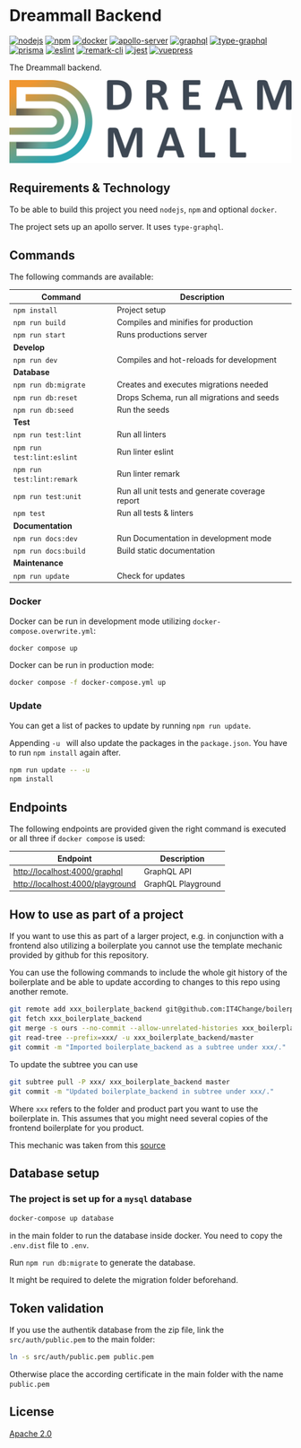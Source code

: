 # Dreammall Backend
[![nodejs][badge-nodejs-img]][badge-nodejs-href]
[![npm][badge-npm-img]][badge-npm-href]
[![docker][badge-docker-img]][badge-docker-href]
[![apollo-server][badge-apollo-img]][badge-apollo-href]
[![graphql][badge-graphql-img]][badge-graphql-href]
[![type-graphql][badge-type-graphql-img]][badge-type-graphql-href]
[![prisma][badge-prisma-img]][badge-prisma-href]
[![eslint][badge-eslint-img]][badge-eslint-href]
[![remark-cli][badge-remark-cli-img]][badge-remark-cli-href]
[![jest][badge-jest-img]][badge-jest-href]
[![vuepress][badge-vuepress-img]][badge-vuepress-href]

The Dreammall backend.

![](.vuepress/assets/dreammall-logo.svg)

## Requirements & Technology

To be able to build this project you need `nodejs`, `npm` and optional `docker`.

The project sets up an apollo server. It uses `type-graphql`.

## Commands

The following commands are available:

| Command                    | Description                                     |
| -------------------------- | ----------------------------------------------- |
| `npm install`              | Project setup                                   |
| `npm run build`            | Compiles and minifies for production            |
| `npm run start`            | Runs productions server                         |
| **Develop**                |                                                 |
| `npm run dev`              | Compiles and hot-reloads for development        |
| **Database**               |                                                 |
| `npm run db:migrate`       | Creates and executes migrations needed          |
| `npm run db:reset`         | Drops Schema, run all migrations and seeds      |
| `npm run db:seed`          | Run the seeds                                   |
| **Test**                   |                                                 |
| `npm run test:lint`        | Run all linters                                 |
| `npm run test:lint:eslint` | Run linter eslint                               |
| `npm run test:lint:remark` | Run linter remark                               |
| `npm run test:unit`        | Run all unit tests and generate coverage report |
| `npm test`                 | Run all tests & linters                         |
| **Documentation**          |                                                 |
| `npm run docs:dev`         | Run Documentation in development mode           |
| `npm run docs:build`       | Build static documentation                      |
| **Maintenance**            |                                                 |
| `npm run update`           | Check for updates                               |

### Docker

Docker can be run in development mode utilizing `docker-compose.overwrite.yml`:
```bash
docker compose up
```

Docker can be run in production mode:
```bash
docker compose -f docker-compose.yml up
```

### Update

You can get a list of packes to update by running `npm run update`.

Appending `-u ` will also update the packages in the `package.json`. You have to run `npm install` again after.

```bash
npm run update -- -u
npm install
```

## Endpoints

The following endpoints are provided given the right command is executed or all three if `docker compose` is used:

| Endpoint                                                             | Description        |
| -------------------------------------------------------------------- | ------------------ |
| [http://localhost:4000/graphql](http://localhost:4000/graphql)       | GraphQL API        |
| [http://localhost:4000/playground](http://localhost:4000/playground) | GraphQL Playground |

## How to use as part of a project

If you want to use this as part of a larger project, e.g. in conjunction with a frontend also utilizing a boilerplate you cannot use the template mechanic provided by github for this repository.

You can use the following commands to include the whole git history of the boilerplate and be able to update according to changes to this repo using another remote.

```bash
git remote add xxx_boilerplate_backend git@github.com:IT4Change/boilerplate-backend.git
git fetch xxx_boilerplate_backend
git merge -s ours --no-commit --allow-unrelated-histories xxx_boilerplate_backend/master
git read-tree --prefix=xxx/ -u xxx_boilerplate_backend/master
git commit -m "Imported boilerplate_backend as a subtree under xxx/."
```

To update the subtree you can use

```bash
git subtree pull -P xxx/ xxx_boilerplate_backend master
git commit -m "Updated boilerplate_backend in subtree under xxx/."
```

Where `xxx` refers to the folder and product part you want to use the boilerplate in. This assumes that you might need several copies of the frontend boilerplate for you product.

This mechanic was taken from this [source](https://stackoverflow.com/questions/1683531/how-to-import-existing-git-repository-into-another/8396318#8396318)

## Database setup

### The project is set up for a `mysql` database

```bash
docker-compose up database
```

in the main folder to run the database inside docker.
You need to copy the `.env.dist` file to `.env`.

Run `npm run db:migrate` to generate the database.

It might be required to delete the migration folder beforehand.

## Token validation

If you use the authentik database from the zip file, link the `src/auth/public.pem` to the main folder:

```bash
ln -s src/auth/public.pem public.pem
```

Otherwise place the according certificate in the main folder with the name `public.pem`

## License

[Apache 2.0](./LICENSE)

<!-- Badges -->
[badge-nodejs-img]: https://img.shields.io/badge/nodejs-%3E%3D20.5.0-blue
[badge-nodejs-href]:  https://nodejs.org/

[badge-npm-img]: https://img.shields.io/badge/npm-latest-blue
[badge-npm-href]: https://www.npmjs.com/package/npm

[badge-docker-img]: https://img.shields.io/badge/docker-latest-blue
[badge-docker-href]: https://www.docker.com/

[badge-apollo-img]: https://img.shields.io/badge/dynamic/json?url=https%3A%2F%2Fraw.githubusercontent.com%2Fdreammall-earth%2Fdreammall.earth%2Fmaster%2Fbackend%2Fpackage.json&query=dependencies%5B%22%40apollo%2Fserver%22%5D&label=apollo-server&color=green
[badge-apollo-href]: https://apollographql.com

[badge-graphql-img]: https://img.shields.io/badge/dynamic/json?url=https%3A%2F%2Fraw.githubusercontent.com%2Fdreammall-earth%2Fdreammall.earth%2Fmaster%2Fbackend%2Fpackage.json&query=dependencies.graphql&label=graphql&color=green
[badge-graphql-href]: https://graphql.org/

[badge-type-graphql-img]: https://img.shields.io/badge/dynamic/json?url=https%3A%2F%2Fraw.githubusercontent.com%2Fdreammall-earth%2Fdreammall.earth%2Fmaster%2Fbackend%2Fpackage.json&query=dependencies%5B%22type-graphql%22%5D&label=type-graphql&color=green
[badge-type-graphql-href]: https://typegraphql.com/

[badge-prisma-img]: https://img.shields.io/badge/dynamic/json?url=https%3A%2F%2Fraw.githubusercontent.com%2Fdreammall-earth%2Fdreammall.earth%2Fmaster%2Fbackend%2Fpackage.json&query=dependencies.prisma&label=prisma&color=green
[badge-prisma-href]: https://prisma.io/

[badge-eslint-img]: https://img.shields.io/badge/dynamic/json?url=https%3A%2F%2Fraw.githubusercontent.com%2Fdreammall-earth%2Fdreammall.earth%2Fmaster%2Fbackend%2Fpackage.json&query=devDependencies.eslint&label=eslint&color=yellow
[badge-eslint-href]: https://eslint.org/

[badge-remark-cli-img]: https://img.shields.io/badge/dynamic/json?url=https%3A%2F%2Fraw.githubusercontent.com%2Fdreammall-earth%2Fdreammall.earth%2Fmaster%2Fbackend%2Fpackage.json&query=devDependencies%5B%27remark-cli%27%5D&label=remark-cli&color=yellow
[badge-remark-cli-href]: https://remark.js.org/

[badge-jest-img]: https://img.shields.io/badge/dynamic/json?url=https%3A%2F%2Fraw.githubusercontent.com%2Fdreammall-earth%2Fdreammall.earth%2Fmaster%2Fbackend%2Fpackage.json&query=devDependencies.jest&label=jest&color=yellow
[badge-jest-href]: https://jestjs.io/

[badge-vuepress-img]: https://img.shields.io/badge/dynamic/json?url=https%3A%2F%2Fraw.githubusercontent.com%2Fdreammall-earth%2Fdreammall.earth%2Fmaster%2Fbackend%2Fpackage.json&query=devDependencies.vuepress&label=vuepress&color=orange
[badge-vuepress-href]: https://vuepress.vuejs.org/
